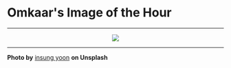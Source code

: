 # Omkaar's Image of the Hour

---

<div align="center">

<a href="https://unsplash.com/photos/heres-a-short-caption-for-the-image-close-up-of-an-orange-poppy-flower-R-X4ZpQCw5g">
  <img src="https://images.unsplash.com/photo-1748199625281-bde664abf23f?crop=entropy&cs=tinysrgb&fit=max&fm=jpg&ixid=M3w3NjA2Nzh8MHwxfHJhbmRvbXx8fHx8fHx8fDE3NTEyMjcyMDB8&ixlib=rb-4.1.0&q=80&w=1080" style="max-width:100%; height:auto;">
</a>



</div>

---

**Photo by** [insung yoon](https://unsplash.com/@insungpandora) **on Unsplash**
